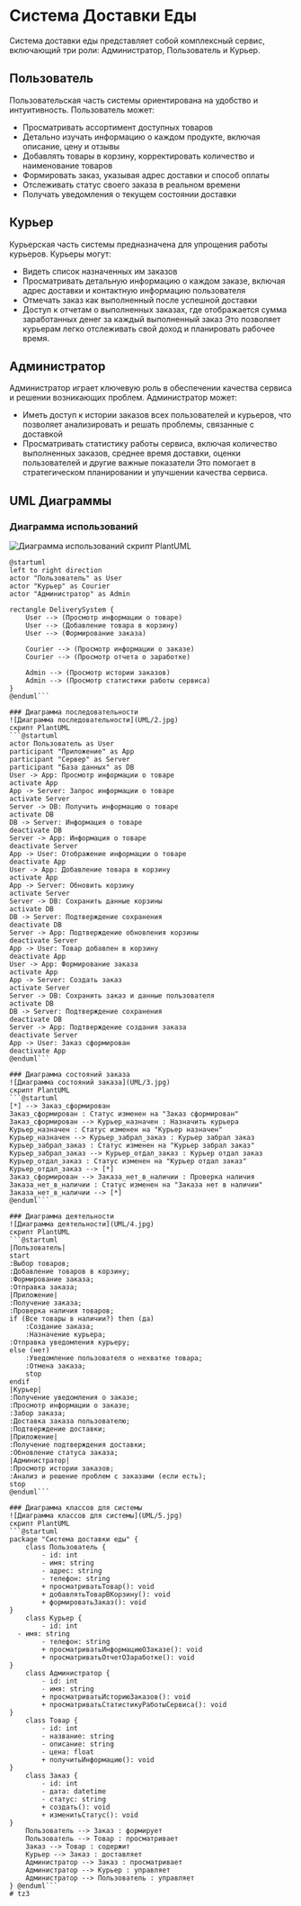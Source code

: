 # Система Доставки Еды

Система доставки еды представляет собой комплексный сервис, включающий три роли: Администратор, Пользователь и Курьер.

## Пользователь

Пользовательская часть системы ориентирована на удобство и интуитивность. Пользователь может:
- Просматривать ассортимент доступных товаров
- Детально изучать информацию о каждом продукте, включая описание, цену и отзывы
- Добавлять товары в корзину, корректировать количество и наименование товаров
- Формировать заказ, указывая адрес доставки и способ оплаты
- Отслеживать статус своего заказа в реальном времени
- Получать уведомления о текущем состоянии доставки

## Курьер

Курьерская часть системы предназначена для упрощения работы курьеров. Курьеры могут:
- Видеть список назначенных им заказов
- Просматривать детальную информацию о каждом заказе, включая адрес доставки и контактную информацию пользователя
- Отмечать заказ как выполненный после успешной доставки
- Доступ к отчетам о выполненных заказах, где отображается сумма заработанных денег за каждый выполненный заказ
Это позволяет курьерам легко отслеживать свой доход и планировать рабочее время.

## Администратор

Администратор играет ключевую роль в обеспечении качества сервиса и решении возникающих проблем. Администратор может:
- Иметь доступ к истории заказов всех пользователей и курьеров, что позволяет анализировать и решать проблемы, связанные с доставкой
- Просматривать статистику работы сервиса, включая количество выполненных заказов, среднее время доставки, оценки пользователей и другие важные показатели
Это помогает в стратегическом планировании и улучшении качества сервиса.

## UML Диаграммы
### Диаграмма использований
![Диаграмма использований](UML/1.jpg)
скрипт PlantUML
```plantuml
@startuml
left to right direction
actor "Пользователь" as User
actor "Курьер" as Courier
actor "Администратор" as Admin

rectangle DeliverySystem {
    User --> (Просмотр информации о товаре)
    User --> (Добавление товара в корзину)
    User --> (Формирование заказа)

    Courier --> (Просмотр информации о заказе)
    Courier --> (Просмотр отчета о заработке)

    Admin --> (Просмотр истории заказов)
    Admin --> (Просмотр статистики работы сервиса)
}
@enduml```

### Диаграмма последовательности
![Диаграмма последовательности](UML/2.jpg)
скрипт PlantUML
```@startuml
actor Пользователь as User
participant "Приложение" as App
participant "Сервер" as Server
participant "База данных" as DB
User -> App: Просмотр информации о товаре
activate App
App -> Server: Запрос информации о товаре
activate Server
Server -> DB: Получить информацию о товаре
activate DB
DB -> Server: Информация о товаре
deactivate DB
Server -> App: Информация о товаре
deactivate Server
App -> User: Отображение информации о товаре
deactivate App
User -> App: Добавление товара в корзину
activate App
App -> Server: Обновить корзину
activate Server
Server -> DB: Сохранить данные корзины
activate DB
DB -> Server: Подтверждение сохранения
deactivate DB
Server -> App: Подтверждение обновления корзины
deactivate Server
App -> User: Товар добавлен в корзину
deactivate App
User -> App: Формирование заказа
activate App
App -> Server: Создать заказ
activate Server
Server -> DB: Сохранить заказ и данные пользователя
activate DB
DB -> Server: Подтверждение сохранения
deactivate DB
Server -> App: Подтверждение создания заказа
deactivate Server
App -> User: Заказ сформирован
deactivate App
@enduml```

### Диаграмма состояний заказа
![Диаграмма состояний заказа](UML/3.jpg)
скрипт PlantUML
```@startuml
[*] --> Заказ_сформирован
Заказ_сформирован : Статус изменен на "Заказ сформирован"
Заказ_сформирован --> Курьер_назначен : Назначить курьера
Курьер_назначен : Статус изменен на "Курьер назначен"
Курьер_назначен --> Курьер_забрал_заказ : Курьер забрал заказ
Курьер_забрал_заказ : Статус изменен на "Курьер забрал заказ"
Курьер_забрал_заказ --> Курьер_отдал_заказ : Курьер отдал заказ
Курьер_отдал_заказ : Статус изменен на "Курьер отдал заказ"
Курьер_отдал_заказ --> [*]
Заказ_сформирован --> Заказа_нет_в_наличии : Проверка наличия
Заказа_нет_в_наличии : Статус изменен на "Заказа нет в наличии"
Заказа_нет_в_наличии --> [*]
@enduml```

### Диаграмма деятельности
![Диаграмма деятельности](UML/4.jpg)
скрипт PlantUML
```@startuml
|Пользователь|
start
:Выбор товаров;
:Добавление товаров в корзину;
:Формирование заказа;
:Отправка заказа;
|Приложение|
:Получение заказа;
:Проверка наличия товаров;
if (Все товары в наличии?) then (да)
    :Создание заказа;
    :Назначение курьера;
:Отправка уведомления курьеру;
else (нет)
    :Уведомление пользователя о нехватке товара;
    :Отмена заказа;
    stop
endif
|Курьер|
:Получение уведомления о заказе;
:Просмотр информации о заказе;
:Забор заказа;
:Доставка заказа пользователю;
:Подтверждение доставки;
|Приложение|
:Получение подтверждения доставки;
:Обновление статуса заказа;
|Администратор|
:Просмотр истории заказов;
:Анализ и решение проблем с заказами (если есть);
stop
@enduml```

### Диаграмма классов для системы
![Диаграмма классов для системы](UML/5.jpg)
скрипт PlantUML
```@startuml
package "Система доставки еды" {
    class Пользователь {
        - id: int
        - имя: string
        - адрес: string
        - телефон: string
        + просматриватьТовар(): void
        + добавлятьТоварВКорзину(): void
        + формироватьЗаказ(): void
}
    class Курьер {
        - id: int
  - имя: string
        - телефон: string
        + просматриватьИнформациюОЗаказе(): void
        + просматриватьОтчетОЗаработке(): void
}
    class Администратор {
        - id: int
        - имя: string
        + просматриватьИсториюЗаказов(): void
        + просматриватьСтатистикуРаботыСервиса(): void
}
    class Товар {
        - id: int
        - название: string
        - описание: string
        - цена: float
        + получитьИнформацию(): void
}
    class Заказ {
        - id: int
        - дата: datetime
        - статус: string
        + создать(): void
        + изменитьСтатус(): void
}
    Пользователь --> Заказ : формирует
    Пользователь --> Товар : просматривает
    Заказ --> Товар : содержит
    Курьер --> Заказ : доставляет
    Администратор --> Заказ : просматривает
    Администратор --> Курьер : управляет
    Администратор --> Пользователь : управляет
} @enduml```
# tz3
